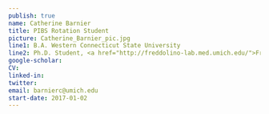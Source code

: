 ```yaml
---
publish: true
name: Catherine Barnier
title: PIBS Rotation Student
picture: Catherine_Barnier_pic.jpg
line1: B.A. Western Connecticut State University 
line2: Ph.D. Student, <a href="http://freddolino-lab.med.umich.edu/">Freddolino Lab</a>
google-scholar: 
CV:
linked-in: 
twitter: 
email: barnierc@umich.edu
start-date: 2017-01-02
---
```

